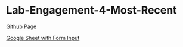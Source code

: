 # Lab-Engagement-4-Most-Recent

[Github Page](https://amamsa0001.github.io/Lab-Engagement-4-Most-Recent/)

[Google Sheet with Form Input](https://docs.google.com/spreadsheets/d/1RxDj6B9aq65gjC6ErRFpWNPlBBuz1nALkhm_K3x0cSQ/edit?usp=sharing)
